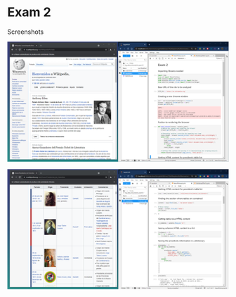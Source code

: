 # Exam 2

Screenshots

![screen1](/screenshots/screen1.png?raw=true "screen1.png")

![screen2](/screenshots/screen2.png?raw=true "screen2.png")